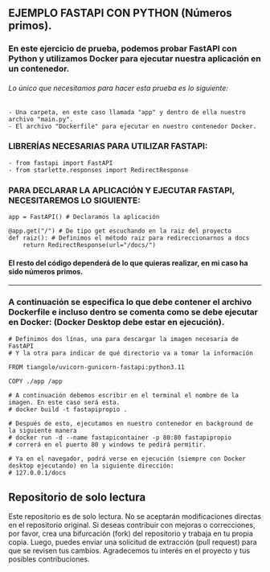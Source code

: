 ## EJEMPLO FASTAPI CON PYTHON (Números primos).

### En este ejercicio de prueba, podemos probar FastAPI con Python y utilizamos Docker para ejecutar nuestra aplicación en un contenedor.

###### Lo único que necesitamos para hacer esta prueba es lo siguiente:

	- Una carpeta, en este caso llamada "app" y dentro de ella nuestro archivo "main.py".
	- El archivo "Dockerfile" para ejecutar en nuestro contenedor Docker.

### LIBRERÍAS NECESARIAS PARA UTILIZAR FASTAPI:
	- from fastapi import FastAPI 
	- from starlette.responses import RedirectResponse

### PARA DECLARAR LA APLICACIÓN Y EJECUTAR FASTAPI, NECESITAREMOS LO SIGUIENTE:

    app = FastAPI() # Declaramos la aplicación
    
    @app.get("/") # De tipo get escuchando en la raiz del proyecto
    def raiz(): # Definimos el método raiz para redireccionarnos a docs
        return RedirectResponse(url="/docs/")
    

#### El resto del código dependerá de lo que quieras realizar, en mi caso ha sido números primos.


------------



### A continuación se especifica lo que debe contener el archivo Dockerfile e incluso dentro se comenta como se debe ejecutar en Docker: (Docker Desktop debe estar en ejecución).

    # Definimos dos línas, una para descargar la imagen necesaria de FastAPI
    # Y la otra para indicar de qué directorio va a tomar la información
    
    FROM tiangolo/uvicorn-gunicorn-fastapi:python3.11
    
    COPY ./app /app
    
    # A continuación debemos escribir en el terminal el nombre de la imagen. En este caso será esta.
    # docker build -t fastapipropio .
    
    # Después de esto, ejecutamos en nuestro contenedor en background de la siguiente manera
    # docker run -d --name fastapicontainer -p 80:80 fastapipropio
    # correrá en el puerto 80 y windows te pedirá permitir.
    
    # Ya en el navegador, podrá verse en ejecución (siempre con Docker desktop ejecutando) en la siguiente dirección:
    # 127.0.0.1/docs

## Repositorio de solo lectura

Este repositorio es de solo lectura. No se aceptarán modificaciones directas en el repositorio original. Si deseas contribuir con mejoras o correcciones, por favor, crea una bifurcación (fork) del repositorio y trabaja en tu propia copia. Luego, puedes enviar una solicitud de extracción (pull request) para que se revisen tus cambios. Agradecemos tu interés en el proyecto y tus posibles contribuciones.
